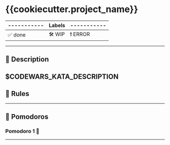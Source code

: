 # {{cookiecutter.project_name}}

| ----------- | **Labels** | -----------         |
| ----------- | ---------- | ------------------- |
| ✅ done     | 🛠️ WIP     | :exclamation: ERROR |

---

## 📝 Description

$CODEWARS_KATA_DESCRIPTION
---

## 📐 Rules

---

## 🍅 Pomodoros

### Pomodoro 1 🍅

---
